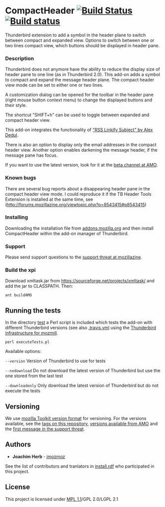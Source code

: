 # CompactHeader [![Build Status](https://travis-ci.org/jmozmoz/compactheader.svg?branch=master)](https://travis-ci.org/jmozmoz/compactheader) [![Build status](https://ci.appveyor.com/api/projects/status/mmvvkm83lajuunms/branch/master?svg=true)](https://ci.appveyor.com/project/jmozmoz/compactheader/branch/master)


Thunderbird extension to add a symbol in the header plane to switch between
compact and expanded view. Options to switch between one or two lines compact
view, which buttons should be displayed in header pane.

### Description

Thunderbird does not anymore have the ability to reduce the display size of
header pane to one line (as in Thunderbird 2.0). This add-on adds a symbol to
compact and expand the message header plane. The compact header view mode can
be set to either one or two lines.

A customization dialog can be opened for the toolbar in the header pane
(right mouse button context menu) to change the displayed buttons and their
style.

The shortcut "SHIFT+h" can be used to toggle between expanded and compact
header view.

This add-on integrates the functionality of ["RSS Linkify Subject" by
Alex Dedul](https://addons.mozilla.org/en-US/thunderbird/addon/1704).

There is also an option to display only the email addresses in the compact
header view. Another option enables darkening the message header,
if the message pane has focus.

If you want to use the latest version, look for it at the
[beta channel at AMO](https://addons.mozilla.org/thunderbird/addon/compactheader/versions/beta).


### Known bugs

There are several bug reports about a disappearing header pane in the compact
header view mode. I could reproduce it if the TB Header Tools Extension is
installed at the same time, see (http://forums.mozillazine.org/viewtopic.php?p=8543415#p8543415)

### Installing

Downloading the installation file from [addons.mozilla.org](https://addons.mozilla.org/thunderbird/addon/compactheader/)
and then install CompactHeader within the add-on manager of Thunderbird.

### Support

Please send support questions to the [support threat at mozillazine](http://forums.mozillazine.org/viewtopic.php?f=29&t=1405155).

### Build the xpi

Download xmltask.jar from https://sourceforge.net/projects/xmltask/ and add
the jar to CLASSPATH. Then:

```
ant buildAMO
```

## Running the tests

In the directory [test](https://github.com/jmozmoz/compactheader/tree/master/test) a Perl script is included which tests the add-on
with different Thunderbird versions (see also [.travis.yml](https://github.com/jmozmoz/compactheader/blob/master/.travis.yml) using the [Thunderbird infrastructure for mozmill](https://developer.mozilla.org/en-US/docs/Mozilla/Thunderbird/Thunderbird_MozMill_Testing/Running_Thunderbird_MozMill_tests_from_packaged_tests).

```
perl executeTests.pl
```

Available options:

`--version` Version of Thunderbird to use for tests

`--nodownload` Do not download the latest version of Thunderbird but use the one stored from the last test

`--downloadonly` Only download the latest version of Thunderbird but do not execute the tests

## Versioning

We use [mozilla Toolkit version format](https://developer.mozilla.org/en-US/docs/Mozilla/Toolkit_version_format)
for versioning. For the versions available, see the [tags on this repository](https://github.com/jmozmoz/compactheader/tags),
[versions available from AMO](https://addons.mozilla.org/thunderbird/addon/compactheader/versions/) and
the [first message in the support threat](http://forums.mozillazine.org/viewtopic.php?p=7170965&sid=3f87f1bc1538d02ec6b81580f0e71fe1#p7170965).

## Authors

* **Joachim Herb** - [jmozmoz](https://github.com/jmozmoz)

See the list of contributors and tranlators in [install.rdf](https://github.com/jmozmoz/compactheader/blob/master/install.rdf) who participated in this project.

## License

This project is licensed under [MPL 1.1](http://www.mozilla.org/MPL/)/GPL 2.0/LGPL 2.1

